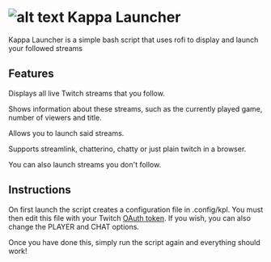 ![alt text](https://cdn.discordapp.com/emojis/610450887898562560.png?v=1)
Kappa Launcher
============

Kappa Launcher is a simple bash script that uses rofi to display and launch your followed streams

## Features

Displays all live Twitch streams that you follow.

Shows information about these streams, such as the currently played game, number of viewers and title.

Allows you to launch said streams.

Supports streamlink, chatterino, chatty or just plain twitch in a browser.

You can also launch streams you don't follow.

## Instructions

On first launch the script creates a configuration file in .config/kpl. You must then edit this file with your Twitch [OAuth token](https://twitchapps.com/tmi/). If you wish, you can also change the PLAYER and CHAT options.

Once you have done this, simply run the script again and everything should work!
